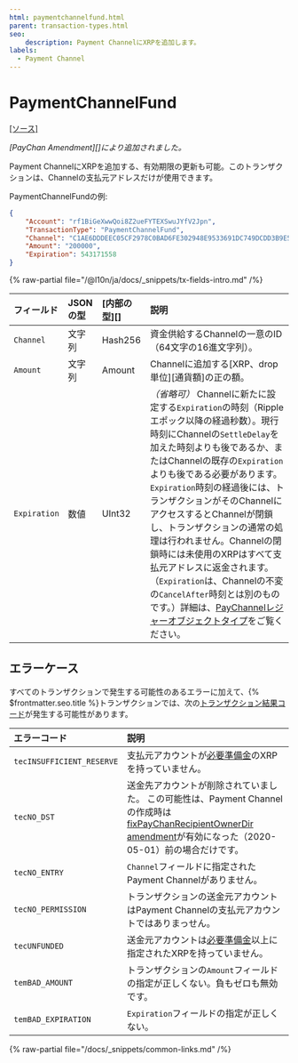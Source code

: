 ```yaml
---
html: paymentchannelfund.html
parent: transaction-types.html
seo:
    description: Payment ChannelにXRPを追加します。
labels:
  - Payment Channel
---
```

# PaymentChannelFund
[[ソース]](https://github.com/XRPLF/rippled/blob/master/src/xrpld/app/tx/detail/PayChan.cpp "Source")

_[PayChan Amendment][]により追加されました。_

Payment ChannelにXRPを追加する、有効期限の更新も可能。このトランザクションは、Channelの支払元アドレスだけが使用できます。

PaymentChannelFundの例:

```json
{
    "Account": "rf1BiGeXwwQoi8Z2ueFYTEXSwuJYfV2Jpn",
    "TransactionType": "PaymentChannelFund",
    "Channel": "C1AE6DDDEEC05CF2978C0BAD6FE302948E9533691DC749DCDD3B9E5992CA6198",
    "Amount": "200000",
    "Expiration": 543171558
}
```

{% raw-partial file="/@l10n/ja/docs/_snippets/tx-fields-intro.md" /%}
<!--{# fix md highlighting_ #}-->

| フィールド    | JSONの型  | [内部の型][]       | 説明                          |
|:-------------|:----------|:------------------|:------------------------------|
| `Channel` | 文字列 | Hash256 | 資金供給するChannelの一意のID（64文字の16進文字列）。 |
| `Amount` | 文字列 | Amount | Channelに追加する[XRP、drop単位][通貨額]の正の額。 |
| `Expiration` | 数値 | UInt32 | _（省略可）_ Channelに新たに設定する`Expiration`の時刻（Rippleエポック以降の経過秒数）。現行時刻にChannelの`SettleDelay`を加えた時刻よりも後であるか、またはChannelの既存の`Expiration`よりも後である必要があります。`Expiration`時刻の経過後には、トランザクションがそのChannelにアクセスするとChannelが閉鎖し、トランザクションの通常の処理は行われません。Channelの閉鎖時には未使用のXRPはすべて支払元アドレスに返金されます。（`Expiration`は、Channelの不変の`CancelAfter`時刻とは別のものです。）詳細は、[PayChannelレジャーオブジェクトタイプ](../../ledger-data/ledger-entry-types/paychannel.md)をご覧ください。 |


## エラーケース

すべてのトランザクションで発生する可能性のあるエラーに加えて、{% $frontmatter.seo.title %}トランザクションでは、次の[トランザクション結果コード](../transaction-results/index.md)が発生する可能性があります。

| エラーコード | 説明        |
|:-----------|:------------|
| `tecINSUFFICIENT_RESERVE` | 支払元アカウントが[必要準備金](../../../../concepts/accounts/reserves.md)のXRPを持っていません。|
| `tecNO_DST`               | 送金先アカウントが削除されていました。 この可能性は、Payment Channelの作成時は[fixPayChanRecipientOwnerDir amendment](/resources/known-amendments.md#fixpaychanrecipientownerdir)が有効になった（2020-05-01）前の場合だけです。|
| `tecNO_ENTRY`             | `Channel`フィールドに指定されたPayment Channelがありません。 |
| `tecNO_PERMISSION`        | トランザクションの送金元アカウントはPayment Channelの支払元アカウントではありまっせん。|
| `tecUNFUNDED`             | 送金元アカウントは[必要準備金](../../../../concepts/accounts/reserves.md)以上に指定されたXRPを持っていません。|
| `temBAD_AMOUNT`           | トランザクションの`Amount`フィールドの指定が正しくない。負もゼロも無効です。|
| `temBAD_EXPIRATION`       | `Expiration`フィールドの指定が正しくない。|

{% raw-partial file="/docs/_snippets/common-links.md" /%}
